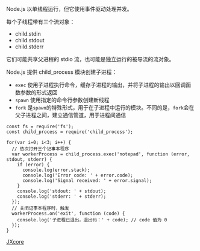 Node.js 以单线程运行，但它使用事件驱动处理并发。

每个子线程带有三个流对象：

- child.stdin
- child.stdout
- child.stderr

它们可能共享父进程的 stdio 流，也可能是独立运行的被导流的流对象。

Node.js 提供 child_process 模块创建子进程：

- `exec` 使用子进程执行命令，缓存子进程的输出，并将子进程的输出以回调函数参数的形式返回
- `spawn` 使用指定的命令行参数创建新线程
- `fork` 是`spawn`的特殊形式，用于在子进程中运行的模块。不同的是，`fork`会在父子进程之间，建立通信管道，用于进程间通信

```
const fs = require('fs');
const child_process = require('child_process');

for(var i=0; i<3; i++) {
  // 依次打开三个记事本程序
  var workerProcess = child_process.exec('notepad', function (error, stdout, stderr) {
    if (error) {
      console.log(error.stack);
      console.log('Error code: ' + error.code);
      console.log('Signal received: ' + error.signal);
    }
    console.log('stdout: ' + stdout);
    console.log('stderr: ' + stderr);
  });
  // 关闭记事本程序时，触发
  workerProcess.on('exit', function (code) {
    console.log('子进程已退出，退出码：' + code); // code 值为 0
  });
}
```

[JXcore](http://jxcore.com/)

